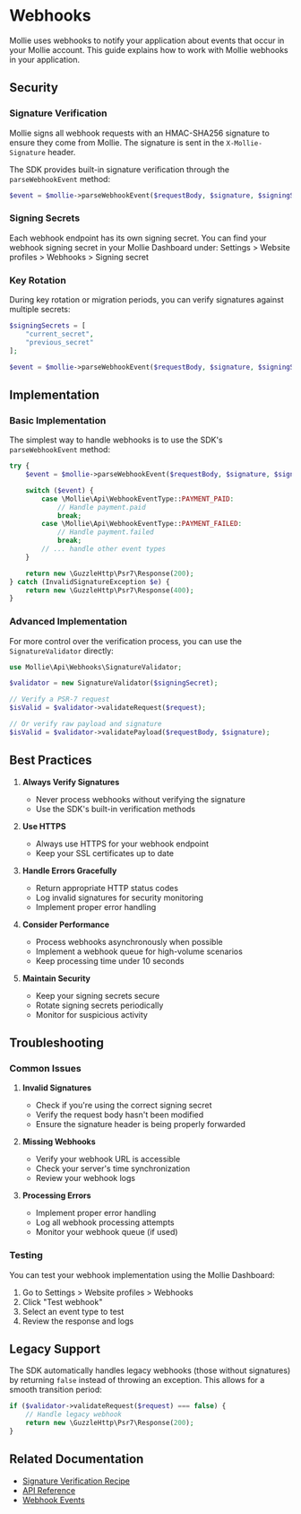 # Webhooks

Mollie uses webhooks to notify your application about events that occur in your Mollie account. This guide explains how to work with Mollie webhooks in your application.

## Security

### Signature Verification

Mollie signs all webhook requests with an HMAC-SHA256 signature to ensure they come from Mollie. The signature is sent in the `X-Mollie-Signature` header.

The SDK provides built-in signature verification through the `parseWebhookEvent` method:

```php
$event = $mollie->parseWebhookEvent($requestBody, $signature, $signingSecret);
```

### Signing Secrets

Each webhook endpoint has its own signing secret. You can find your webhook signing secret in your Mollie Dashboard under:
Settings > Website profiles > Webhooks > Signing secret

### Key Rotation

During key rotation or migration periods, you can verify signatures against multiple secrets:

```php
$signingSecrets = [
    "current_secret",
    "previous_secret"
];

$event = $mollie->parseWebhookEvent($requestBody, $signature, $signingSecrets);
```

## Implementation

### Basic Implementation

The simplest way to handle webhooks is to use the SDK's `parseWebhookEvent` method:

```php
try {
    $event = $mollie->parseWebhookEvent($requestBody, $signature, $signingSecret);

    switch ($event) {
        case \Mollie\Api\WebhookEventType::PAYMENT_PAID:
            // Handle payment.paid
            break;
        case \Mollie\Api\WebhookEventType::PAYMENT_FAILED:
            // Handle payment.failed
            break;
        // ... handle other event types
    }

    return new \GuzzleHttp\Psr7\Response(200);
} catch (InvalidSignatureException $e) {
    return new \GuzzleHttp\Psr7\Response(400);
}
```

### Advanced Implementation

For more control over the verification process, you can use the `SignatureValidator` directly:

```php
use Mollie\Api\Webhooks\SignatureValidator;

$validator = new SignatureValidator($signingSecret);

// Verify a PSR-7 request
$isValid = $validator->validateRequest($request);

// Or verify raw payload and signature
$isValid = $validator->validatePayload($requestBody, $signature);
```

## Best Practices

1. **Always Verify Signatures**
   - Never process webhooks without verifying the signature
   - Use the SDK's built-in verification methods

2. **Use HTTPS**
   - Always use HTTPS for your webhook endpoint
   - Keep your SSL certificates up to date

3. **Handle Errors Gracefully**
   - Return appropriate HTTP status codes
   - Log invalid signatures for security monitoring
   - Implement proper error handling

4. **Consider Performance**
   - Process webhooks asynchronously when possible
   - Implement a webhook queue for high-volume scenarios
   - Keep processing time under 10 seconds

5. **Maintain Security**
   - Keep your signing secrets secure
   - Rotate signing secrets periodically
   - Monitor for suspicious activity

## Troubleshooting

### Common Issues

1. **Invalid Signatures**
   - Check if you're using the correct signing secret
   - Verify the request body hasn't been modified
   - Ensure the signature header is being properly forwarded

2. **Missing Webhooks**
   - Verify your webhook URL is accessible
   - Check your server's time synchronization
   - Review your webhook logs

3. **Processing Errors**
   - Implement proper error handling
   - Log all webhook processing attempts
   - Monitor your webhook queue (if used)

### Testing

You can test your webhook implementation using the Mollie Dashboard:
1. Go to Settings > Website profiles > Webhooks
2. Click "Test webhook"
3. Select an event type to test
4. Review the response and logs

## Legacy Support

The SDK automatically handles legacy webhooks (those without signatures) by returning `false` instead of throwing an exception. This allows for a smooth transition period:

```php
if ($validator->validateRequest($request) === false) {
    // Handle legacy webhook
    return new \GuzzleHttp\Psr7\Response(200);
}
```

## Related Documentation

- [Signature Verification Recipe](recipes/webhooks/signature-verification.md)
- [API Reference](https://docs.mollie.com/reference/overview/webhooks)
- [Webhook Events](https://docs.mollie.com/reference/overview/webhook-events)
